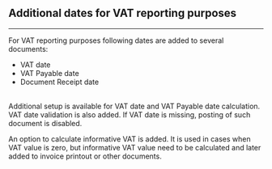 ## **Additional dates for VAT reporting purposes** ##
-----

For VAT reporting purposes following dates are added to several documents:

* VAT date
* VAT Payable date
* Document Receipt date
<br/><br/>

 Additional setup is available for VAT date and VAT Payable date calculation. VAT date validation is also added. If VAT date is missing, posting of such document is disabled.

An option to calculate informative VAT is added. It is used in cases when VAT value is zero, but informative VAT value need to be calculated and later added to invoice printout or other documents.